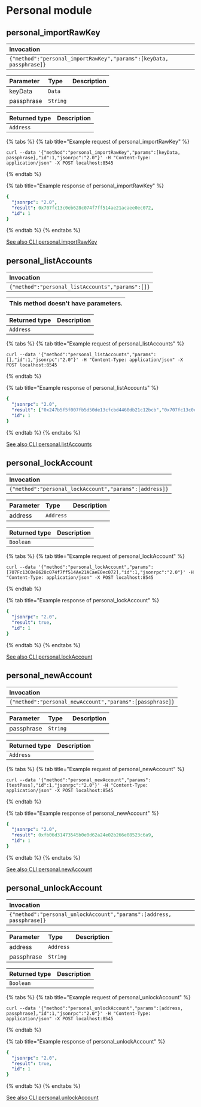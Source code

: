# Personal module

## personal\_importRawKey

| Invocation |
| :--- |
| `{"method":"personal_importRawKey","params":[keyData, passphrase]}` |

| Parameter | Type | Description |
| :--- | :--- | :--- |
| keyData | `Data` |  |
| passphrase | `String` |  |

| Returned type | Description |
| :--- | :--- |
| `Address` |  |

{% tabs %}
{% tab title="Example request of personal\_importRawKey" %}
```text
curl --data '{"method":"personal_importRawKey","params":[keyData, passphrase],"id":1,"jsonrpc":"2.0"}' -H "Content-Type: application/json" -X POST localhost:8545
```
{% endtab %}

{% tab title="Example response of personal\_importRawKey" %}
```yaml
{
  "jsonrpc": "2.0",
  "result": 0x707fc13c0eb628c074f7ff514ae21acaee0ec072,
  "id": 1
}
```
{% endtab %}
{% endtabs %}

[See also CLI personal.importRawKey](https://docs.nethermind.io/nethermind/nethermind-utilities/cli/personal#personal-importrawkey)

## personal\_listAccounts

| Invocation |
| :--- |
| `{"method":"personal_listAccounts","params":[]}` |

| This method doesn't have parameters. |
| :--- |


| Returned type | Description |
| :--- | :--- |
| `Address` |  |

{% tabs %}
{% tab title="Example request of personal\_listAccounts" %}
```text
curl --data '{"method":"personal_listAccounts","params":[],"id":1,"jsonrpc":"2.0"}' -H "Content-Type: application/json" -X POST localhost:8545
```
{% endtab %}

{% tab title="Example response of personal\_listAccounts" %}
```yaml
{
  "jsonrpc": "2.0",
  "result": ["0x247b5f5f007fb5d50de13cfcbd4460db21c12bcb","0x707fc13c0eb628c074f7ff514ae21acaee0ec072"],
  "id": 1
}
```
{% endtab %}
{% endtabs %}

[See also CLI personal.listAccounts](https://docs.nethermind.io/nethermind/nethermind-utilities/cli/personal#personal-listaccounts)

## personal\_lockAccount

| Invocation |
| :--- |
| `{"method":"personal_lockAccount","params":[address]}` |

| Parameter | Type | Description |
| :--- | :--- | :--- |
| address | `Address` |  |

| Returned type | Description |
| :--- | :--- |
| `Boolean` |  |

{% tabs %}
{% tab title="Example request of personal\_lockAccount" %}
```text
curl --data '{"method":"personal_lockAccount","params":[707Fc13C0eB628c074f7ff514Ae21ACaeE0ec072],"id":1,"jsonrpc":"2.0"}' -H "Content-Type: application/json" -X POST localhost:8545
```
{% endtab %}

{% tab title="Example response of personal\_lockAccount" %}
```yaml
{
  "jsonrpc": "2.0",
  "result": true,
  "id": 1
}
```
{% endtab %}
{% endtabs %}

[See also CLI personal.lockAccount](https://docs.nethermind.io/nethermind/nethermind-utilities/cli/personal#personal-lockaccount)

## personal\_newAccount

| Invocation |
| :--- |
| `{"method":"personal_newAccount","params":[passphrase]}` |

| Parameter | Type | Description |
| :--- | :--- | :--- |
| passphrase | `String` |  |

| Returned type | Description |
| :--- | :--- |
| `Address` |  |

{% tabs %}
{% tab title="Example request of personal\_newAccount" %}
```text
curl --data '{"method":"personal_newAccount","params":[testPass],"id":1,"jsonrpc":"2.0"}' -H "Content-Type: application/json" -X POST localhost:8545
```
{% endtab %}

{% tab title="Example response of personal\_newAccount" %}
```yaml
{
  "jsonrpc": "2.0",
  "result": 0xfb06d31473545b0e0d62a24e02b266e08523c6a9,
  "id": 1
}
```
{% endtab %}
{% endtabs %}

[See also CLI personal.newAccount](https://docs.nethermind.io/nethermind/nethermind-utilities/cli/personal#personal-newaccount)

## personal\_unlockAccount

| Invocation |
| :--- |
| `{"method":"personal_unlockAccount","params":[address, passphrase]}` |

| Parameter | Type | Description |
| :--- | :--- | :--- |
| address | `Address` |  |
| passphrase | `String` |  |

| Returned type | Description |
| :--- | :--- |
| `Boolean` |  |

{% tabs %}
{% tab title="Example request of personal\_unlockAccount" %}
```text
curl --data '{"method":"personal_unlockAccount","params":[address, passphrase],"id":1,"jsonrpc":"2.0"}' -H "Content-Type: application/json" -X POST localhost:8545
```
{% endtab %}

{% tab title="Example response of personal\_unlockAccount" %}
```yaml
{
  "jsonrpc": "2.0",
  "result": true,
  "id": 1
}
```
{% endtab %}
{% endtabs %}

[See also CLI personal.unlockAccount](https://docs.nethermind.io/nethermind/nethermind-utilities/cli/personal#personal-unlockaccount)

